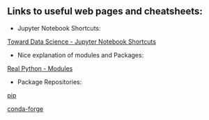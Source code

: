## Links to useful web pages and cheatsheets:

- Jupyter Notebook Shortcuts:

[Toward Data Science - Jupyter Notebook Shortcuts](https://towardsdatascience.com/jypyter-notebook-shortcuts-bf0101a98330)

- Nice explanation of modules and Packages:

[Real Python - Modules](https://docs.python.org/3/tutorial/modules.html)

- Package Repositories:

[pip](https://pypi.org/)

[conda-forge](https://conda-forge.org/)

